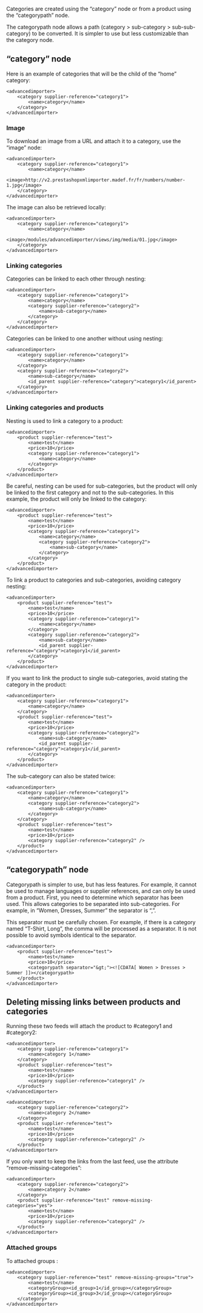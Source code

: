 ﻿Categories are created using the “category” node or from a product using the “categorypath” node.

The categorypath node allows a path (category > sub-category > sub-sub-category) to be converted. It is simpler to use but less customizable than the category node. 

## “category” node

Here is an example of categories that will be the child of the “home” category:
```
<advancedimporter>
    <category supplier-reference="category1">
        <name>category</name>
    </category>
</advancedimporter>
``` 

### Image

To download an image from a URL and attach it to a category, use the “image” node:
```
<advancedimporter>
    <category supplier-reference="category1">
        <name>category</name>
        <image>http://v2.prestashopxmlimporter.madef.fr/fr/numbers/number-1.jpg</image>
    </category>
</advancedimporter>
``` 

The image can also be retrieved locally:
```
<advancedimporter>
    <category supplier-reference="category1">
        <name>category</name>
        <image>/modules/advancedimporter/views/img/media/01.jpg</image>
    </category>
</advancedimporter>
``` 



### Linking categories

Categories can be linked to each other through nesting: 
```
<advancedimporter>
    <category supplier-reference="category1">
        <name>category</name>
        <category supplier-reference="category2">
            <name>sub-category</name>
        </category>
    </category>
</advancedimporter>
``` 

Categories can be linked to one another without using nesting:
```
<advancedimporter>
    <category supplier-reference="category1">
        <name>category</name>
    </category>
    <category supplier-reference="category2">
        <name>sub-category</name>
        <id_parent supplier-reference="category">category1</id_parent>
    </category>
</advancedimporter>
```

### Linking categories and products

Nesting is used to link a category to a product:
```
<advancedimporter>
    <product supplier-reference="test">
        <name>test</name>
        <price>10</price>
        <category supplier-reference="category1">
            <name>category</name>
        </category>
    </product>
</advancedimporter>
```

Be careful, nesting can be used for sub-categories, but the product will only be linked to the first category and not to the sub-categories. In this example, the product will only be linked to the category: 
```
<advancedimporter>
    <product supplier-reference="test">
        <name>test</name>
        <price>10</price>
        <category supplier-reference="category1">
            <name>category</name>
            <category supplier-reference="category2">
                <name>sub-category</name>
            </category>
        </category>
    </product>
</advancedimporter>
```

To link a product to categories and sub-categories, avoiding category nesting:
```
<advancedimporter>
    <product supplier-reference="test">
        <name>test</name>
        <price>10</price>
        <category supplier-reference="category1">
            <name>category</name>
        </category>
        <category supplier-reference="category2">
            <name>sub-category</name>
            <id_parent supplier-reference="category">category1</id_parent>
        </category>
    </product>
</advancedimporter>
```

If you want to link the product to single sub-categories, avoid stating the category in the product:
```
<advancedimporter>
    <category supplier-reference="category1">
        <name>category</name>
    </category>
    <product supplier-reference="test">
        <name>test</name>
        <price>10</price>
        <category supplier-reference="category2">
            <name>sub-category</name>
            <id_parent supplier-reference="category">category1</id_parent>
        </category>
    </product>
</advancedimporter>
```

The sub-category can also be stated twice:  
```
<advancedimporter>
    <category supplier-reference="category1">
        <name>category</name>
        <category supplier-reference="category2">
            <name>sub-category</name>
        </category>
    </category>
    <product supplier-reference="test">
        <name>test</name>
        <price>10</price>
        <category supplier-reference="category2" />
    </product>
</advancedimporter>
```

## “categorypath” node

Categorypath is simpler to use, but has less features. For example, it cannot be used to manage languages or supplier references, and can only be used from a product. 
First, you need to determine which separator has been used. This allows categories to be separated into sub-categories. For example, in “Women, Dresses, Summer” the separator is “,”.

This separator must be carefully chosen. For example, if there is a category named “T-Shirt, Long”, the comma will be processed as a separator. It is not possible to avoid symbols identical to the separator. 
```
<advancedimporter>
    <product supplier-reference="test">
        <name>test</name>
        <price>10</price>
        <categorypath separator="&gt;"><![CDATA[ Women > Dresses > Summer ]]></categorypath>
    </product>
</advancedimporter>
```

## Deleting missing links between products and categories

Running these two feeds will attach the product to #category1 and #category2: 
```
<advancedimporter>
    <category supplier-reference="category1">
        <name>category 1</name>
    </category>
    <product supplier-reference="test">
        <name>test</name>
        <price>10</price>
        <category supplier-reference="category1" />
    </product>
</advancedimporter>
```

```
<advancedimporter>
    <category supplier-reference="category2">
        <name>category 2</name>
    </category>
    <product supplier-reference="test">
        <name>test</name>
        <price>10</price>
        <category supplier-reference="category2" />
    </product>
</advancedimporter>
```

If you only want to keep the links from the last feed, use the attribute “remove-missing-categories”: 
```
<advancedimporter>
    <category supplier-reference="category2">
        <name>category 2</name>
    </category>
    <product supplier-reference="test" remove-missing-categories="yes">
        <name>test</name>
        <price>10</price>
        <category supplier-reference="category2" />
    </product>
</advancedimporter>
```

### Attached groups

To attached groups :

```
<advancedimporter>
    <category supplier-reference="test" remove-missing-groups="true">
        <name>test</name>
        <categoryGroup><id_group>1</id_group></categoryGroup>
        <categoryGroup><id_group>3</id_group></categoryGroup>
    </category>
</advancedimporter>
```
